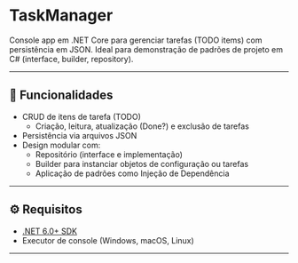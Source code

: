 # TaskManager

Console app em .NET Core para gerenciar tarefas (TODO items) com persistência em JSON. Ideal para demonstração de padrões de projeto em C# (interface, builder, repository).

---

## 🔧 Funcionalidades

- CRUD de itens de tarefa (TODO)
  - Criação, leitura, atualização (Done?) e exclusão de tarefas
- Persistência via arquivos JSON
- Design modular com:
  - Repositório (interface e implementação)
  - Builder para instanciar objetos de configuração ou tarefas
  - Aplicação de padrões como Injeção de Dependência
---

## ⚙️ Requisitos

- [.NET 6.0+ SDK](https://dotnet.microsoft.com/download)
- Executor de console (Windows, macOS, Linux)

---

